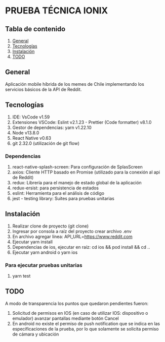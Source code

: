 # PRUEBA TÉCNICA IONIX

## Tabla de contenido

1. [General](#General)
2. [Tecnologías](#Tecnologías)
3. [Instalación](#Instalación)
4. [TODO](#todo)

## General

Aplicación mobile híbrida de los memes de Chile implementando los servicios básicos de la API de Reddit.

## Tecnologías

1. IDE: VsCode v1.59
2. Extensiones VSCode: Eslint v2.1.23 - Prettier (Code formatter) v8.1.0
3. Gestor de dependencias: yarn v1.22.10
4. Node v13.8.0
5. React Native v0.63
6. git 2.32.0 (utilización de git flow)

### Dependencias

1. react-native-splash-screen: Para configuración de SplasScreen
2. axios: Cliente HTTP basado en Promise (utilizado para la conexión al api de Reddit)
3. redux: Librería para el manejo de estado global de la aplicación
4. redux-ersist: para persistencia de estados
5. eslint: Herramienta para el análisis de código
6. jest - testing library: Suites para pruebas unitarias

## Instalación

1. Realizar clone de proyecto (git clone)
2. Ingresar por consola a raíz del proyecto crear archivo .env
3. En archivo agregar línea: API_URL=https://www.reddit.com
4. Ejecutar yarn install
5. Dependencias de ios, ejecutar en raíz: cd ios && pod install && cd ..
6. Ejecutar yarn android o yarn ios

### Para ejecutar pruebas unitarias

1. yarn test

## TODO

A modo de transparencia los puntos que quedaron pendientes fueron:

1. Solicitud de permisos en IOS (en caso de utilizar IOS: dispositivo o emulador) avanzar pantallas mediante botón Cancel
2. En android no existe el permiso de push notification que se indica en las especificaciones de la prueba, por lo que
   solamente se solicita permiso de cámara y ubicación
